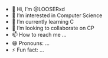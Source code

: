 - 👋 Hi, I’m @LOOSERxd
- 👀 I’m interested in Computer Science
- 🌱 I’m currently learning C 
- 💞️ I’m looking to collaborate on CP
- 📫 How to reach me ...
- 😄 Pronouns: ...
- ⚡ Fun fact: ...

<!---
LOOSERxd/LOOSERxd is a ✨ special ✨ repository because its `README.md` (this file) appears on your GitHub profile.
You can click the Preview link to take a look at your changes.
--->
